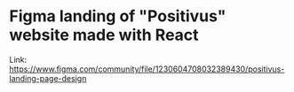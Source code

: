 # Figma landing of "Positivus" website made with React

Link: https://www.figma.com/community/file/1230604708032389430/positivus-landing-page-design
